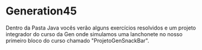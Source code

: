 # Generation45
Dentro da Pasta Java vocês verão alguns exercícios resolvidos e um projeto integrador do curso da Gen
onde simulamos uma lanchonete no nosso primeiro bloco do curso chamado "ProjetoGenSnackBar".
